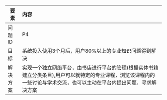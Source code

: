 | 要素 | 内容 |
| --- | :--- |
| 问题ID | P4 |
| 目标 | 系统投入使用3个月后，用户80%以上的专业知识问题得到解决 |
| 解决方案 | 实现一个独立网络平台，由书店进行平台的管理\(根据实体书籍建立分类条目\),用户可以就特定的专业课程，浏览该课程内的一些讨论与学术交流，也可以主动在平台内提出问题，寻求解决方案 |

